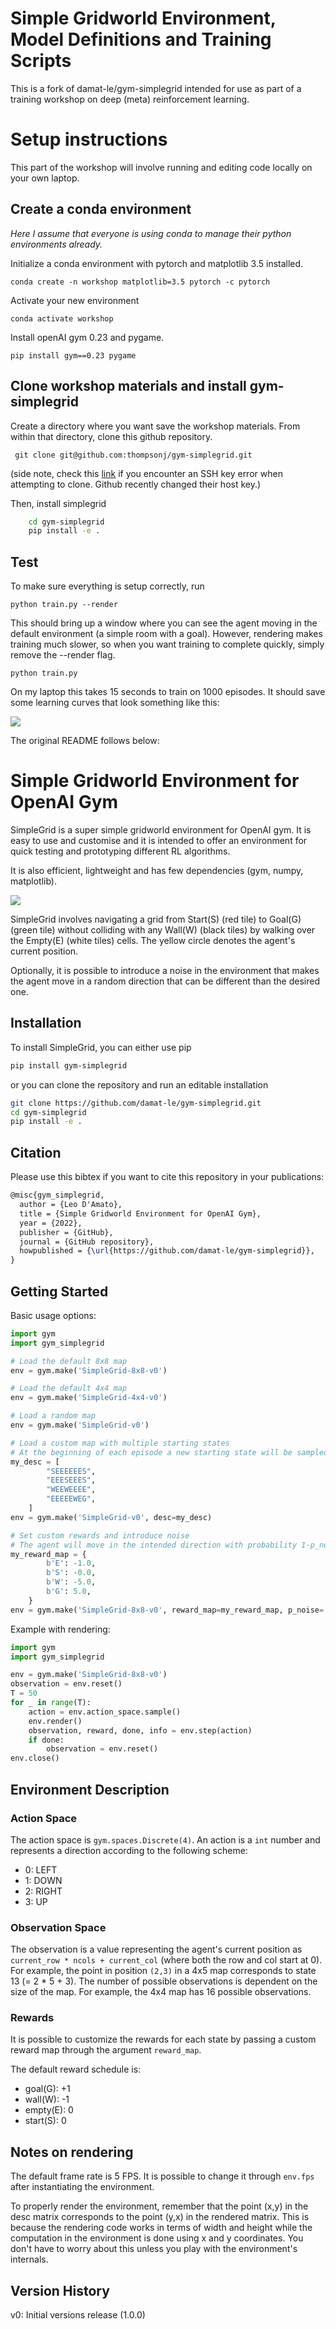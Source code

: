 # Simple Gridworld Environment, Model Definitions and Training Scripts
This is a fork of damat-le/gym-simplegrid intended for use as part of a training workshop on deep (meta) reinforcement learning. 

# Setup instructions
This part of the workshop will involve running and editing code locally on your own laptop. 

## Create a conda environment
_Here I assume that everyone is using conda to manage their python environments already._

Initialize a conda environment with pytorch and matplotlib 3.5 installed. 

`conda create -n workshop matplotlib=3.5 pytorch -c pytorch`

Activate your new environment

`conda activate workshop`

Install openAI gym 0.23 and pygame. 

`pip install gym==0.23 pygame`

## Clone workshop materials and install gym-simplegrid
Create a directory where you want save the workshop materials. From within that directory, clone this github repository.

` git clone git@github.com:thompsonj/gym-simplegrid.git`

(side note, check this [link](https://github.blog/2023-03-23-we-updated-our-rsa-ssh-host-key/) if you encounter an SSH key error when attempting to clone. Github recently changed their host key.)

Then, install simplegrid
```bash
    cd gym-simplegrid
    pip install -e .
```

## Test
To make sure everything is setup correctly, run

`python train.py --render`

This should bring up a window where you can see the agent moving in the default environment (a simple room with a goal). However, rendering makes training much slower, so when you want training to complete quickly, simply remove the --render flag.

`python train.py`

On my laptop this takes 15 seconds to train on 1000 episodes. It should save some learning curves that look something like this:

![](img/learning_curves_find_goal_row-column_h128_lr0.0001.png)



The original README follows below:

# Simple Gridworld Environment for OpenAI Gym

SimpleGrid is a super simple gridworld environment for OpenAI gym. It is easy to use and customise and it is intended to offer an environment for quick testing and prototyping different RL algorithms.

It is also efficient, lightweight and has few dependencies (gym, numpy, matplotlib). 

![](img/simplegrid.gif)

SimpleGrid involves navigating a grid from Start(S) (red tile) to Goal(G) (green tile) without colliding with any Wall(W) (black tiles) by walking over
the Empty(E) (white tiles) cells. The yellow circle denotes the agent's current position. 

Optionally, it is possible to introduce a noise in the environment that makes the agent move in a random direction that can be different than the desired one.


## Installation

To install SimpleGrid, you can either use pip

```bash
pip install gym-simplegrid
```

or you can clone the repository and run an editable installation

```bash
git clone https://github.com/damat-le/gym-simplegrid.git
cd gym-simplegrid
pip install -e .
```


## Citation

Please use this bibtex if you want to cite this repository in your publications:

```tex
@misc{gym_simplegrid,
  author = {Leo D'Amato},
  title = {Simple Gridworld Environment for OpenAI Gym},
  year = {2022},
  publisher = {GitHub},
  journal = {GitHub repository},
  howpublished = {\url{https://github.com/damat-le/gym-simplegrid}},
}
```

## Getting Started

Basic usage options:

```python
import gym 
import gym_simplegrid

# Load the default 8x8 map
env = gym.make('SimpleGrid-8x8-v0')

# Load the default 4x4 map
env = gym.make('SimpleGrid-4x4-v0')

# Load a random map
env = gym.make('SimpleGrid-v0')

# Load a custom map with multiple starting states
# At the beginning of each episode a new starting state will be sampled
my_desc = [
        "SEEEEEES",
        "EEESEEES",
        "WEEWEEEE",
        "EEEEEWEG",
    ]
env = gym.make('SimpleGrid-v0', desc=my_desc)

# Set custom rewards and introduce noise
# The agent will move in the intended direction with probability 1-p_noise
my_reward_map = {
        b'E': -1.0,
        b'S': -0.0,
        b'W': -5.0,
        b'G': 5.0,
    }
env = gym.make('SimpleGrid-8x8-v0', reward_map=my_reward_map, p_noise=.4)
```

Example with rendering:

```python
import gym 
import gym_simplegrid

env = gym.make('SimpleGrid-8x8-v0')
observation = env.reset()
T = 50
for _ in range(T):
    action = env.action_space.sample()
    env.render()
    observation, reward, done, info = env.step(action)
    if done:
        observation = env.reset()
env.close()
```


## Environment Description

### Action Space

The action space is `gym.spaces.Discrete(4)`. An action is a `int` number and represents a direction according to the following scheme:

- 0: LEFT
- 1: DOWN
- 2: RIGHT
- 3: UP

### Observation Space

The observation is a value representing the agent's current position as
`current_row * ncols + current_col` (where both the row and col start at 0).
For example, the point in position `(2,3)` in a 4x5 map corresponds to state 13 (= 2 * 5 + 3).
The number of possible observations is dependent on the size of the map.
For example, the 4x4 map has 16 possible observations.

### Rewards

It is possible to customize the rewards for each state by passing a custom reward map through the argument `reward_map`.

The default reward schedule is:

- goal(G): +1
- wall(W): -1
- empty(E): 0
- start(S): 0

## Notes on rendering

The default frame rate is 5 FPS. It is possible to change it through `env.fps` after instantiating the environment.

To properly render the environment, remember that the point (x,y) in the desc matrix corresponds to the point (y,x) in the rendered matrix.
This is because the rendering code works in terms of width and height while the computation in the environment is done using x and y coordinates.
You don't have to worry about this unless you play with the environment's internals.

## Version History

v0: Initial versions release (1.0.0)